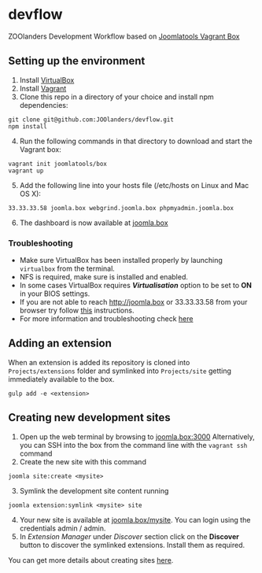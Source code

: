 # devflow

ZOOlanders Development Workflow based on [Joomlatools Vagrant Box](http://developer.joomlatools.com/tools/vagrant.html)

## Setting up the environment

1. Install [VirtualBox](https://www.virtualbox.org/wiki/Downloads)
2. Install [Vagrant](https://www.vagrantup.com/downloads.html)
3. Clone this repo in a directory of your choice and install npm dependencies:

 ```
 git clone git@github.com:JOOlanders/devflow.git
 npm install
 ```

4. Run the following commands in that directory to download and start the Vagrant box:

 ```
 vagrant init joomlatools/box
 vagrant up
 ```

5. Add the following line into your hosts file (/etc/hosts on Linux and Mac OS X):

 ```
 33.33.33.58 joomla.box webgrind.joomla.box phpmyadmin.joomla.box
 ```

6. The dashboard is now available at [joomla.box](http://joomla.box)


### Troubleshooting
- Make sure VirtualBox has been installed properly by launching `virtualbox` from the terminal.
- NFS is required, make sure is installed and enabled.
- In some cases VirtualBox requires ***Virtualisation*** option to be set to **ON** in your BIOS settings.
- If you are not able to reach http://joomla.box or 33.33.33.58 from your browser try follow [this](http://lucrussell.com/unable-to-connect-to-vagrant-guest-vms-in-a-private-network-2) instructions.
- For more information and troubleshooting check [here](http://developer.joomlatools.com/tools/vagrant/getting-started.html)

## Adding an extension

When an extension is added its repository is cloned into `Projects/extensions` folder and symlinked into `Projects/site` getting immediately available to the box.

```
gulp add -e <extension>
```

## Creating new development sites

1. Open up the web terminal by browsing to [joomla.box:3000](http://joomla.box:3000) Alternatively, you can SSH into the box from the command line with the `vagrant ssh` command
2. Create the new site with this command
 ```
 joomla site:create <mysite>
 ```
3. Symlink the development site content running   
 ```
 joomla extension:symlink <mysite> site
 ```
4. Your new site is available at [joomla.box/mysite](http://joomla.box/mysite). You can login using the credentials admin / admin.
5. In *Extension Manager* under *Discover* section click on the **Discover** button to discover the symlinked extensions. Install them as required.

You can get more details about creating sites [here](http://developer.joomlatools.com/tools/vagrant/getting-started.html#creating-new-joomla-sites).
